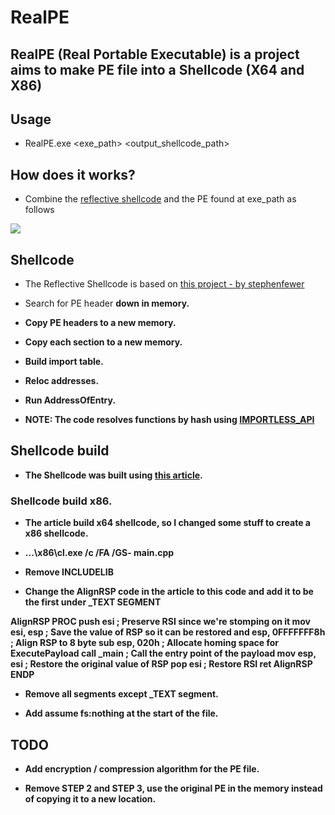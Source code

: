 # RealPE

  ## RealPE (Real Portable Executable) is a project aims to make PE file into a Shellcode (X64 and X86)

  ## Usage
  
  * RealPE.exe <exe_path> <output_shellcode_path>


  ## How does it works?
  
  * Combine the [reflective shellcode](https://github.com/yoavshah/RealPE#Shellcode) and the PE found at exe_path as follows

  <img align="center" src="https://github.com/yoavshah/PEReal/blob/master/images/project_diagram.png" />


  ## Shellcode

  * The Reflective Shellcode is based on [this project - by stephenfewer](https://github.com/stephenfewer/ReflectiveDLLInjection)

  * Search for PE header <b>down in memory<b>.

  * Copy PE headers to a new memory.

  * Copy each section to a new memory.

  * Build import table.

  * Reloc addresses.

  * Run AddressOfEntry.

  * NOTE: The code resolves functions by hash using [IMPORTLESS_API](https://github.com/yoavshah/importless_api)

  ## Shellcode build

  * The Shellcode was built using [this article](https://www.ired.team/offensive-security/code-injection-process-injection/writing-and-compiling-shellcode-in-c).

  ### Shellcode build x86.

  * The article build x64 shellcode, so I changed some stuff to create a x86 shellcode.

  * ...\x86\cl.exe /c /FA /GS- main.cpp

  * Remove INCLUDELIB

  * Change the AlignRSP code in the article to this code and add it to be the first under _TEXT SEGMENT

  AlignRSP PROC
    push esi ; Preserve RSI since we're stomping on it
	mov esi, esp ; Save the value of RSP so it can be restored
	and esp, 0FFFFFFF8h ; Align RSP to 8 byte
	sub esp, 020h ; Allocate homing space for ExecutePayload
	call _main ; Call the entry point of the payload
	mov esp, esi ; Restore the original value of RSP
	pop esi ; Restore RSI
	ret
  AlignRSP ENDP

  * Remove all segments except _TEXT segment.

  * Add assume fs:nothing at the start of the file.


 ## TODO

 * Add encryption / compression algorithm for the PE file.

 * Remove STEP 2 and STEP 3, use the original PE in the memory instead of copying it to a new location.


